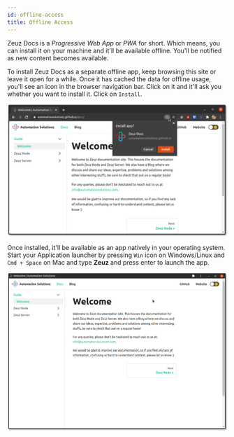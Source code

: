 ```yaml
---
id: offline-access
title: Offline Access
---
```


Zeuz Docs is a *Progressive Web App* or *PWA* for short. Which means, you can install it on your machine and it'll be available offline. You'll be notified as new content becomes available.

To install Zeuz Docs as a separate offline app, keep browsing this site or leave it open for a while. Once it has cached the data for offline usage, you'll see an icon in the browser navigation bar. Click on it and it'll ask you whether you want to install it. Click on `Install`.

![](/img/pwa-offline.png)

Once installed, it'll be available as an app natively in your operating system. Start your Application launcher by pressing `Win` icon on Windows/Linux and `Cmd + Space` on Mac and type **Zeuz** and press enter to launch the app.

![](/img/pwa-demo.png)
